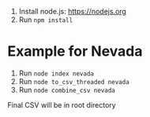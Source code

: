 1. Install node.js: https://nodejs.org
2. Run `npm install`

# Example for Nevada

1. Run `node index nevada`
2. Run `node to_csv_threaded nevada` 
3. Run `node combine_csv nevada`

Final CSV will be in root directory